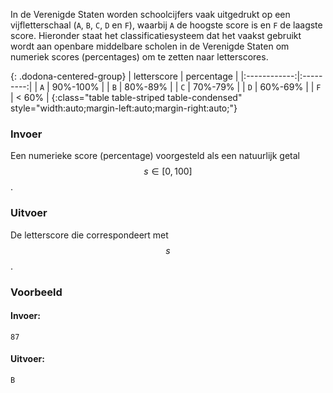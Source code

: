 In de Verenigde Staten worden schoolcijfers vaak uitgedrukt op een vijfletterschaal (`A`, `B`, `C`, `D` en `F`), waarbij `A` de hoogste score is en `F` de laagste score. Hieronder staat het classificatiesysteem dat het vaakst gebruikt wordt aan openbare middelbare scholen in de Verenigde Staten om numeriek scores (percentages) om te zetten naar letterscores.

{: .dodona-centered-group}
| letterscore | percentage |
|:------------:|:---------:|
| `A` | 90%-100% |
| `B` | 80%-89% |
| `C` | 70%-79% |
| `D` | 60%-69% |
| `F` | < 60% |
{:class="table table-striped table-condensed" style="width:auto;margin-left:auto;margin-right:auto;"}

### Invoer

Een numerieke score (percentage) voorgesteld als een natuurlijk getal $$s \in [0, 100]$$.

### Uitvoer

De letterscore die correspondeert met $$s$$.

### Voorbeeld

#### Invoer:

```
87
```

#### Uitvoer:

```
B
```
